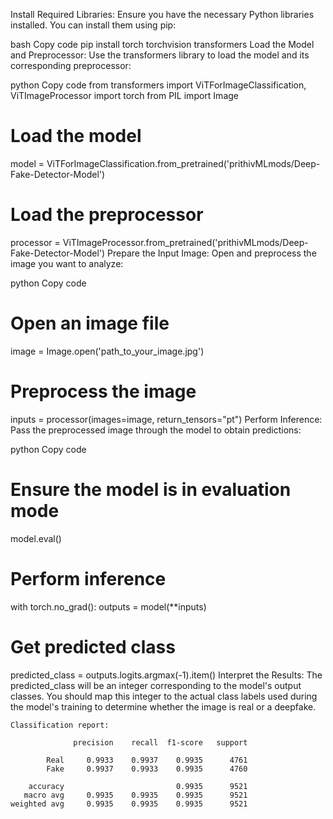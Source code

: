 Install Required Libraries: Ensure you have the necessary Python libraries installed. You can install them using pip:

bash
Copy code
pip install torch torchvision transformers
Load the Model and Preprocessor: Use the transformers library to load the model and its corresponding preprocessor:

python
Copy code
from transformers import ViTForImageClassification, ViTImageProcessor
import torch
from PIL import Image

# Load the model
model = ViTForImageClassification.from_pretrained('prithivMLmods/Deep-Fake-Detector-Model')

# Load the preprocessor
processor = ViTImageProcessor.from_pretrained('prithivMLmods/Deep-Fake-Detector-Model')
Prepare the Input Image: Open and preprocess the image you want to analyze:

python
Copy code
# Open an image file
image = Image.open('path_to_your_image.jpg')

# Preprocess the image
inputs = processor(images=image, return_tensors="pt")
Perform Inference: Pass the preprocessed image through the model to obtain predictions:

python
Copy code
# Ensure the model is in evaluation mode
model.eval()

# Perform inference
with torch.no_grad():
    outputs = model(**inputs)

# Get predicted class
predicted_class = outputs.logits.argmax(-1).item()
Interpret the Results: The predicted_class will be an integer corresponding to the model's output classes. You should map this integer to the actual class labels used during the model's training to determine whether the image is real or a deepfake.


```
Classification report:

              precision    recall  f1-score   support

        Real     0.9933    0.9937    0.9935      4761
        Fake     0.9937    0.9933    0.9935      4760

    accuracy                         0.9935      9521
   macro avg     0.9935    0.9935    0.9935      9521
weighted avg     0.9935    0.9935    0.9935      9521
```